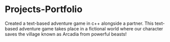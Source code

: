 # Projects-Portfolio
Created a text-based adventure game in c++ alongside a partner. This text-based adventure game takes place in a fictional world where our character saves the village known as Arcadia from powerful beasts!
